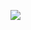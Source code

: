 <a href="https://dashboard.heroku.com/new?button-url=https://github.com/userbot2030/prem&template=https://github.com/userbot2030/prem"><img src="https://www.herokucdn.com/deploy/button.svg"></a>
</div>
